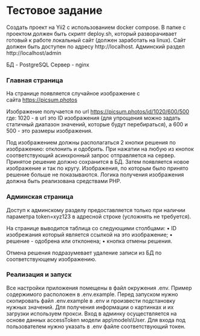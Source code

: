 
# Тестовое задание

Создать проект на Yii2 с использованием docker compose.
В папке с проектом должен быть скрипт deploy.sh, который разворачивает готовый к работе локальный сайт (должен заработать на linux). Сайт должен быть доступен по адресу http://localhost. Админский раздел http://localhost/admin

БД - PostgreSQL
Сервер - nginx

### Главная страница

На странице появляется случайное изображение с сайта https://picsum.photos

Изображение получается по url https://picsum.photos/id/1020/600/500
где: 1020 - в url это ID изображения (для упрощения можно задать статичный диапазон значений, которые будут перебираться), а 600 и 500 - это размеры изображения.

Под изображением должны располагаться 2 кнопки решения по изображению: отклонить и одобрить. При нажатии на любую из кнопок соответствующий асинхронный запрос отправляется на сервер. Принятое решение должно сохранится в БД. Затем появляется новое изображение и так по кругу.
Изображения, по которым было принято решение больше не показываются. Логика получения изображения должна быть реализована средствами PHP.

### Админская страница

Доступ к админскому разделу предоставляется только при наличии параметра token=xyz123 в адресной строке (усложнять не требуется). 

На странице выводится таблица со следующими столбцами:
    • ID изобрежания который является ссылкой на это изображение;
    • решение - одобрена или отклонена;
    • кнопка отмены решения.

Отмена решения подразумевает удаление записи из БД по соответствующему изображению.

### Реализация и запуск

Все настройки приложения помещены в файл окружения .env. Пример содержимого расположен в .env.example. Перед запуском нужно скопировать файл .env.example в .env и произвести подстановку нужных значений. Для получения информации о картинках и их загрузки используем прокси. Вход в админку осуществляется на основе данных accessToken модели app\models\User. Для входа под пользователем нужно указать в .env файле соответствующий токен.